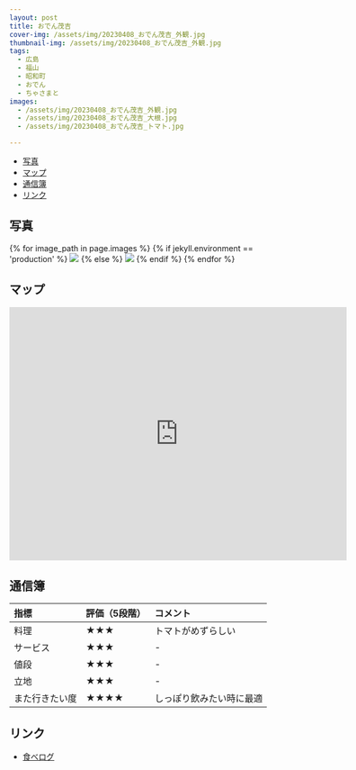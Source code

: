 ```yaml
---
layout: post
title: おでん茂吉
cover-img: /assets/img/20230408_おでん茂吉_外観.jpg
thumbnail-img: /assets/img/20230408_おでん茂吉_外観.jpg
tags:
  - 広島
  - 福山
  - 昭和町
  - おでん
  - ちゃさまと
images:
  - /assets/img/20230408_おでん茂吉_外観.jpg
  - /assets/img/20230408_おでん茂吉_大根.jpg
  - /assets/img/20230408_おでん茂吉_トマト.jpg

---
```


<!-- TOC -->

- [写真](#写真)
- [マップ](#マップ)
- [通信簿](#通信簿)
- [リンク](#リンク)

<!-- /TOC -->

## 写真

{% for image_path in page.images %}
{% if jekyll.environment == 'production' %}
<img src="https://raw.githubusercontent.com/taira1117/fukuyama_izakaya/master/{{ image_path }}">
{% else %}
<img src="{{ image_path }}">
{% endif %}
{% endfor %}

## マップ

<iframe src="https://www.google.com/maps/embed?pb=!1m18!1m12!1m3!1d3288.7282998664373!2d133.3672665755737!3d34.48441619478755!2m3!1f0!2f0!3f0!3m2!1i1024!2i768!4f13.1!3m3!1m2!1s0x35511102cff4534b%3A0x5f19f1ed048e4aa8!2z44GK44Gn44KT6IyC5ZCJ!5e0!3m2!1sja!2sjp!4v1682470338351!5m2!1sja!2sjp" width="600" height="450" style="border:0;" allowfullscreen="" loading="lazy" referrerpolicy="no-referrer-when-downgrade"></iframe>

## 通信簿

| 指標 | 評価（5段階） | コメント |
| :------ |:--- | :--- |
| 料理 | ★★★ | トマトがめずらしい |
| サービス | ★★★ | - |
| 値段 | ★★★ | - |
| 立地 | ★★★ | - |
| また行きたい度 | ★★★★ | しっぽり飲みたい時に最適 |

## リンク

- [食べログ](https://tabelog.com/hiroshima/A3403/A340308/34007883/)
